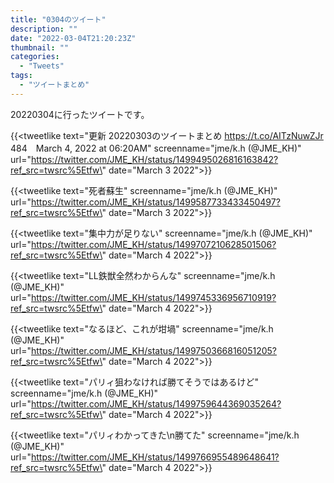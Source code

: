 ```yaml
---
title: "0304のツイート"
description: ""
date: "2022-03-04T21:20:23Z"
thumbnail: ""
categories:
  - "Tweets"
tags:
  - "ツイートまとめ"
---
```

20220304に行ったツイートです。
<!--more-->
{{<tweetlike text=\"更新 20220303のツイートまとめ https://t.co/AITzNuwZJr 484　March 4, 2022 at 06:20AM\" screenname=\"jme/k.h (@JME_KH)\" url=\"https://twitter.com/JME_KH/status/1499495026816163842?ref_src=twsrc%5Etfw\" date=\"March 3 2022\">}}

{{<tweetlike text=\"死者蘇生\" screenname=\"jme/k.h (@JME_KH)\" url=\"https://twitter.com/JME_KH/status/1499587733433450497?ref_src=twsrc%5Etfw\" date=\"March 3 2022\">}}

{{<tweetlike text=\"集中力が足りない\" screenname=\"jme/k.h (@JME_KH)\" url=\"https://twitter.com/JME_KH/status/1499707210628501506?ref_src=twsrc%5Etfw\" date=\"March 4 2022\">}}

{{<tweetlike text=\"LL鉄獣全然わからんな\" screenname=\"jme/k.h (@JME_KH)\" url=\"https://twitter.com/JME_KH/status/1499745336956710919?ref_src=twsrc%5Etfw\" date=\"March 4 2022\">}}

{{<tweetlike text=\"なるほど、これが坩堝\" screenname=\"jme/k.h (@JME_KH)\" url=\"https://twitter.com/JME_KH/status/1499750366816051205?ref_src=twsrc%5Etfw\" date=\"March 4 2022\">}}

{{<tweetlike text=\"パリィ狙わなければ勝てそうではあるけど\" screenname=\"jme/k.h (@JME_KH)\" url=\"https://twitter.com/JME_KH/status/1499759644369035264?ref_src=twsrc%5Etfw\" date=\"March 4 2022\">}}

{{<tweetlike text=\"パリィわかってきた\n勝てた\" screenname=\"jme/k.h (@JME_KH)\" url=\"https://twitter.com/JME_KH/status/1499766955489648641?ref_src=twsrc%5Etfw\" date=\"March 4 2022\">}}

